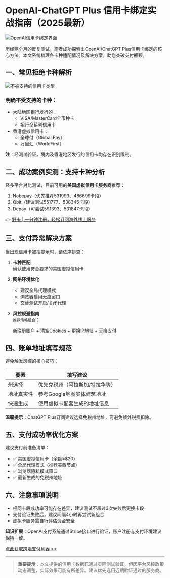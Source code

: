# OpenAI-ChatGPT Plus 信用卡绑定实战指南（2025最新）

![OpenAI信用卡绑定界面](//imgcache.evlit.comhttps://bbtdd.com/wp-content/uploads/img/2023/02/6709e8d64a5f47269ed5cea9f625f7ab.png)

历经两个月的反复测试，笔者成功探索出OpenAI/ChatGPT Plus信用卡绑定的核心方法。本文系统梳理各卡种适配情况及解决方案，助您突破支付瓶颈。

## 一、常见拒绝卡种解析
![不被支持的信用卡类型](//imgcache.evlit.comhttps://bbtdd.com/wp-content/uploads/img/2023/02/3a835d3215755c435ef4fe9965a3f2a0.jpeg)

### 明确不受支持的卡种：
- 大陆地区银行发行的：
  - VISA/MasterCard全币种卡
  - 招行全系列信用卡
- 香港虚拟信用卡：
  - 全球付（Global Pay）
  - 万里汇（WorldFirst）

**注**：经测试验证，境内及香港地区发行的信用卡均存在识别限制。

## 二、成功案例实测：支持卡种分析
经多平台对比测试，目前可用的**美国虚拟信用卡服务商**推荐：
1. Nobepay（优先推荐531993、486699卡段）
2. Qbit（建议测试551777、538345卡段）
3. Depay（可尝试591393、531847卡段）

👉 [野卡 | 一分钟注册，轻松订阅海外线上服务](https://bbtdd.com/yeka)

## 三、支付异常解决方案
当出现信用卡被拒提示时，请依序排查：

1. **卡种匹配**  
   确认使用符合要求的美国虚拟信用卡

2. **网络环境优化**  
   - 建议全局代理模式
   - 浏览器启用无痕窗口
   - 交替测试开启/关闭代理

3. **风控规避指南**  
   `推荐策略组合`：
   
   新注册账户 + 清空Cookies + 更换IP地址 + 无痕支付
   

## 四、账单地址填写规范
避免触发风控的核心技巧：

| 要素       | 填写建议                     |
|------------|------------------------------|
| 州选择     | 优先免税州（阿拉斯加/特拉华等） |
| 地址真实性 | 参考Google地图实体建筑地址    |
| 快速生成   | 使用虚拟卡配套生成的地址信息   |

**温馨提示**：ChatGPT Plus订阅建议选择免税州地址，可避免额外税费扣除。

## 五、支付成功率优化方案
建议支付前准备清单：
- ✅ 美国虚拟信用卡（余额≥$20）
- ✅ 全局代理模式（推荐美西节点）
- ✅ 浏览器隐私模式窗口
- ✅ 最新生成的免税州地址

## 六、注意事项说明
- 相同卡段成功率可能存在差异，建议测试不超过3次失败后更换卡段
- 支付验证失败后，建议间隔4小时再尝试新组合
- 虚拟卡服务需自行评估资金安全

**知识扩展**：OpenAI支付系统通过Stripe接口进行验证，账户注册与支付环境建议保持一致。

[点此获取跨境支付利器 >>](https://bbtdd.com/yeka)

---

> **重要提示**：本文提供的信用卡数据已通过实际测试验证，但因平台风控政策动态调整，实际效果可能有所差异。建议优先选用近期验证通过的服务商。